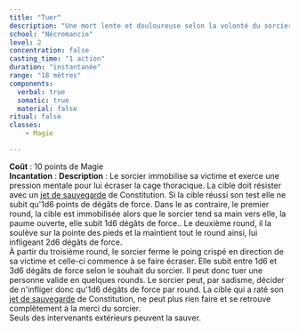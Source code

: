 ```yaml
---
title: "Tuer"
description: "Une mort lente et douloureuse selon la volonté du sorcier."
school: "Nécromancie"
level: 2
concentration: false
casting_time: "1 action"
duration: "instantanée"
range: "18 mètres"
components:
  verbal: true
  somatic: true
  material: false
ritual: false
classes:
    - Magie

---
```

**Coût** : 10 points de Magie  
**Incantation** : 
**Description** : Le sorcier immobilise sa victime et exerce une pression mentale pour lui écraser la cage thoracique. La cible doit résister avec un [jet de sauvegarde](/utiliser-les-caracteristiques/#jets-de-sauvegarde) de Constitution. Si la cible réussi son test elle ne subit qu'1d6 points de dégâts de force. Dans le as contraire, le premier round, la cible est immobilisée alors que le sorcier tend sa main vers elle, la paume ouverte, elle subit 1d6 dégâts de force.. Le deuxième round, il la soulève sur la pointe des pieds et la maintient tout le round ainsi, lui infligeant 2d6 dégâts de force.   
À partir du troisième round, le sorcier ferme le poing crispé en direction de sa victime et celle-ci commence à se faire écraser. Elle subit entre 1d6 et 3d6 dégâts de force selon le souhait du sorcier. Il peut donc tuer une personne valide en quelques rounds. Le sorcier peut, par sadisme, décider de n'infliger donc qu'1d6 dégâts de force par round. La cible qui a raté son [jet de sauvegarde](/utiliser-les-caracteristiques/#jets-de-sauvegarde) de Constitution, ne peut plus rien faire et se retrouve complètement à la merci du sorcier.  
Seuls des intervenants extérieurs peuvent la sauver.
